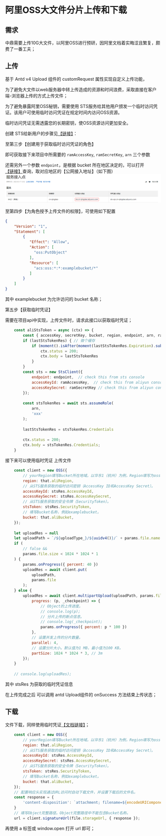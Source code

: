 # 阿里OSS大文件分片上传和下载

## 需求
中鼎需要上传10G大文件，以阿里OSS进行预研，因阿里文档着实晦涩且繁复，颇费了一番工夫；

## 上传
基于 Antd v4 Upload 组件的 customRequest 属性实现自定义上传功能，

为了避免大文件以web服务器中转上传造成的资源和时间浪费，采取直接在客户端-浏览器上传的方式上传文件；

为了避免暴露阿里OSS秘钥，需要使用 STS服务给其他用户颁发一个临时访问凭证。该用户可使用临时访问凭证在规定时间内访问OSS资源。

临时访问凭证无需透露您的长期密钥，使OSS资源访问更加安全。

创建 STS给新用户的步骤见[【链接】](https://help.aliyun.com/document_detail/100624.html)：

至第三步【创建用于获取临时访问凭证的角色】

即可获取接下来项目中所需要的 `ramAccessKey`, `ramSecretKey`, `arn` 三个参数

还需另外一个参数 `endpoint`，是根据 bucket 所在地区决定的，可以打开[【链接】](https://help.aliyun.com/document_detail/100624.html)查询，取对应地区的【公网接入地址】（如下图）
![公网接入地址](../_media/猎魔笔记/阿里OSS大文件分片上传和下载/公网接入地址.png)

至第四步【为角色授予上传文件的权限】，可使用如下配置
```json
{
    "Version": "1",
    "Statement": [
        {
           "Effect": "Allow",
           "Action": [
             "oss:PutObject"
           ],
           "Resource": [
             "acs:oss:*:*:examplebucket/*"
           ]
        }
    ]
} 
```
其中 examplebucket 为允许访问的 bucket 名称；

第五步【获取临时凭证】

需要在项目api中实现，上传文件时，请求此接口以获取临时凭证；
```js
    const aliStsToken = async (ctx) => {
        const { accessKey, secretKey, bucket, region, endpoint, arn, ramAccessKey, ramSecretKey } = opts.aliOss
        if (lastStsTokenRes) { // 做个缓存
            if (moment().isAfter(moment(lastStsTokenRes.Expiration).subtract(3, 'minutes'))) {
                ctx.status = 200;
                ctx.body = lastStsTokenRes
            }
        }
        const sts = new StsClient({
            endpoint: endpoint,  // check this from sts console
            accessKeyId: ramAccessKey,  // check this from aliyun console
            accessKeySecret: ramSecretKey // check this from aliyun console
        });

        const stsTokenRes = await sts.assumeRole(
            arn,
            'xxx'
        ); 

        lastStsTokenRes = stsTokenRes.Credentials

        ctx.status = 200;
        ctx.body = stsTokenRes.Credentials;
    }
```

接下来可以使用临时凭证 上传文件
```js
    const client = new OSS({
        // yourRegion填写Bucket所在地域。以华东1（杭州）为例，Region填写为oss-cn-hangzhou。
        region: that.aliRegion,
        // 从STS服务获取的临时访问密钥（AccessKey ID和AccessKey Secret）。
        accessKeyId: stsRes.AccessKeyId,
        accessKeySecret: stsRes.AccessKeySecret,
        // 从STS服务获取的安全令牌（SecurityToken）。
        stsToken: stsRes.SecurityToken,
        // 填写Bucket名称，例如examplebucket。
        bucket: that.aliBucket,
    });

    let uploadRes = null
    let uploadPath = `/${uploadType_}/${uuidv4()}/` + params.file.name
    if (
        // false &&
        params.file.size < 1024 * 1024 * 1
    ) {
        params.onProgress({ percent: 40 })
        uploadRes = await client.put(
            uploadPath,
            params.file
        );
    } else {
        uploadRes = await client.multipartUpload(uploadPath, params.file, {
            progress: (p, _checkpoint) => {
                // Object的上传进度。
                // console.log(p);
                // 分片上传的断点信息。
                // console.log(_checkpoint);
                params.onProgress({ percent: p * 100 })
            },
            // 设置并发上传的分片数量。
            parallel: 4,
            // 设置分片大小。默认值为1 MB，最小值为100 KB。
            partSize: 1024 * 1024 * 3, // 3m
        });
    }

    // console.log(uploadRes);
```

其中 stsRes 为获取的临时凭证信息

在上传完成之后 可以调用 antd Upload组件的 onSuccess 方法结束上传状态；

## 下载

文件下载，同样使用临时凭证[【文档链接】](https://help.aliyun.com/document_detail/64052.htm)；
```js
    const client = new OSS({
        // yourRegion填写Bucket所在地域。以华东1（杭州）为例，Region填写为oss-cn-hangzhou。
        region: that.aliRegion,
        // 从STS服务获取的临时访问密钥（AccessKey ID和AccessKey Secret）。
        accessKeyId: stsRes.AccessKeyId,
        accessKeySecret: stsRes.AccessKeySecret,
        // 从STS服务获取的安全令牌（SecurityToken）。
        stsToken: stsRes.SecurityToken,
        // 填写Bucket名称，例如examplebucket。
        bucket: that.aliBucket,
    });
    // 配置响应头实现通过URL访问时自动下载文件，并设置下载后的文件名。
    const response = {
        'content-disposition': `attachment; filename=${encodeURIComponent(file.name)}`
    }
    // 填写Object完整路径。Object完整路径中不能包含Bucket名称。
    url = client.signatureUrl(file.storageUrl, { response });
```
再使用 a 标签或 window.open 打开 url 即可；


